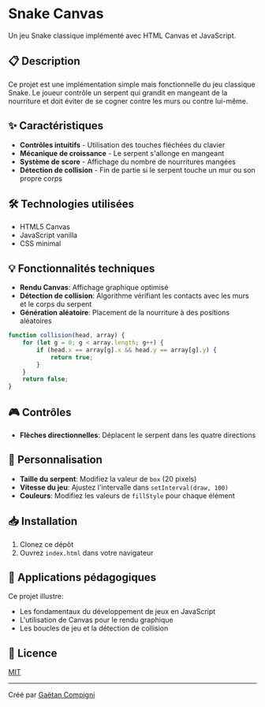 # Snake Canvas

Un jeu Snake classique implémenté avec HTML Canvas et JavaScript.

## 📋 Description

Ce projet est une implémentation simple mais fonctionnelle du jeu classique Snake. Le joueur contrôle un serpent qui grandit en mangeant de la nourriture et doit éviter de se cogner contre les murs ou contre lui-même.

## ✨ Caractéristiques

- **Contrôles intuitifs** - Utilisation des touches fléchées du clavier
- **Mécanique de croissance** - Le serpent s'allonge en mangeant
- **Système de score** - Affichage du nombre de nourritures mangées
- **Détection de collision** - Fin de partie si le serpent touche un mur ou son propre corps

## 🛠️ Technologies utilisées

- HTML5 Canvas
- JavaScript vanilla
- CSS minimal

## 💡 Fonctionnalités techniques

- **Rendu Canvas**: Affichage graphique optimisé
- **Détection de collision**: Algorithme vérifiant les contacts avec les murs et le corps du serpent
- **Génération aléatoire**: Placement de la nourriture à des positions aléatoires

```javascript
function collision(head, array) {
    for (let g = 0; g < array.length; g++) {
        if (head.x == array[g].x && head.y == array[g].y) {
            return true;
        }
    }
    return false;
}
```

## 🎮 Contrôles

- **Flèches directionnelles**: Déplacent le serpent dans les quatre directions

## 🎨 Personnalisation

- **Taille du serpent**: Modifiez la valeur de `box` (20 pixels)
- **Vitesse du jeu**: Ajustez l'intervalle dans `setInterval(draw, 100)`
- **Couleurs**: Modifiez les valeurs de `fillStyle` pour chaque élément

## 📥 Installation

1. Clonez ce dépôt
2. Ouvrez `index.html` dans votre navigateur

## 🚀 Applications pédagogiques

Ce projet illustre:
- Les fondamentaux du développement de jeux en JavaScript
- L'utilisation de Canvas pour le rendu graphique
- Les boucles de jeu et la détection de collision

## 📝 Licence

[MIT](https://choosealicense.com/licenses/mit/)

---

Créé par [Gaëtan Compigni](https://github.com/techmefr)
